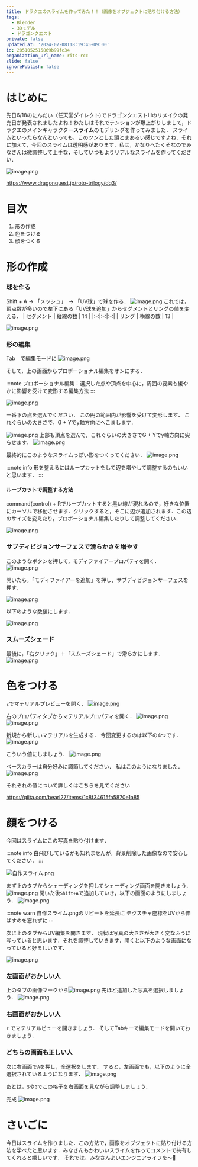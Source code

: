 ```yaml
---
title: ドラクエのスライムを作ってみた！！（画像をオブジェクトに貼り付ける方法）
tags:
  - Blender
  - 3Dモデル
  - ドラゴンクエスト
private: false
updated_at: '2024-07-08T18:19:45+09:00'
id: 2851052515869b99fc34
organization_url_name: rits-rcc
slide: false
ignorePublish: false
---
```

# はじめに
先日6/18のにんだい（任天堂ダイレクト)でドラゴンクエストIIIのリメイクの発売日が発表されましたよね！わたしはそれでテンションが爆上がりしまして，ドラクエのメインキャラクター**スライム**のモデリングを作ってみました．
スライムといったらなんといっても，このツンとした頭とまあるい感じですよね．それに加えて，今回のスライムは透明感があります．私は，かなりへたくそなのでみなさんは微調整して上手な，そしていつもよりリアルなスライムを作ってください．

![image.png](https://qiita-image-store.s3.ap-northeast-1.amazonaws.com/0/3748983/926df4fc-361a-b1d6-4fe5-dcba06e1f42d.png)

https://www.dragonquest.jp/roto-trilogy/dq3/

# 目次
1. 形の作成
1. 色をつける
1. 顔をつくる

# 形の作成
### 球を作る
Shift + A → 「メッシュ」　→ 「UV球」で球を作る．
![image.png](https://qiita-image-store.s3.ap-northeast-1.amazonaws.com/0/3748983/782d4c10-e3d4-c6b1-9101-a01359b9c027.png)
これでは，頂点数が多いので左下にある「UV球を追加」からセグメントとリングの値を変える．
| セグメント | 縦線の数 |  14 |
|:-:|:-:|:-:|
|  リング |  横線の数 | 13 |

![image.png](https://qiita-image-store.s3.ap-northeast-1.amazonaws.com/0/3748983/48f0e7cc-cf1b-d028-033d-07fc9178986b.png)

### 形の編集
Tab　で編集モードに
![image.png](https://qiita-image-store.s3.ap-northeast-1.amazonaws.com/0/3748983/b2c94def-dc87-02ed-a151-2baf0b26fead.png)

そして，上の画面からプロポーショナル編集をオンにする．

:::note
プロポーショナル編集：選択した点や頂点を中心に，周囲の要素も緩やかに影響を受けて変形する編集方法
:::

![image.png](https://qiita-image-store.s3.ap-northeast-1.amazonaws.com/0/3748983/fb9cfcb7-54c5-c666-db22-981fadb78358.png)

一番下の点を選んでください．
この円の範囲内が影響を受けて変形します．
これぐらいの大きさで，G + Yでy軸方向にへこまします．

![image.png](https://qiita-image-store.s3.ap-northeast-1.amazonaws.com/0/3748983/71075d86-b908-16ec-6e4c-bfc1a22dbf76.png)
上部も頂点を選んで，これぐらいの大きさでG + Yでy軸方向に尖らせます．
![image.png](https://qiita-image-store.s3.ap-northeast-1.amazonaws.com/0/3748983/1875d853-c9c4-c7cb-9322-7b2a9b547f10.png)

最終的にこのようなスライムっぽい形をつくってください．
![image.png](https://qiita-image-store.s3.ap-northeast-1.amazonaws.com/0/3748983/1eba7426-40fc-64a9-f965-1289b5e96bd0.png)

:::note info
形を整えるにはループカットをして辺を増やして調整するのもいいと思います．
:::

#### ループカットで調整する方法
command(control) + Rでループカットすると黒い線が現れるので，好きな位置にカーソルで移動させます．クリックすると，そこに辺が追加されます．この辺のサイズを変えたり，プロポーショナル編集したりして調整してください．

![image.png](https://qiita-image-store.s3.ap-northeast-1.amazonaws.com/0/3748983/31cab7a0-5bbd-58df-4ee9-bcd482eda982.png)

### サブディビジョンサーフェスで滑らかさを増やす
このようなボタンを押して，モディファイアープロパティを開く．
![image.png](https://qiita-image-store.s3.ap-northeast-1.amazonaws.com/0/3748983/1900807a-295c-a42d-c3f5-43845bdcae0c.png)


開いたら，「モディファイアーを追加」を押し，サブディビジョンサーフェスを押す．

![image.png](https://qiita-image-store.s3.ap-northeast-1.amazonaws.com/0/3748983/855f61a0-1faf-798b-dfec-1551c0937ba2.png)

以下のような数値にします．

![image.png](https://qiita-image-store.s3.ap-northeast-1.amazonaws.com/0/3748983/199e9bae-81c9-54d3-afc2-5ad01e2502ae.png)




### スムーズシェード
最後に，「右クリック」＋「スムーズシェード」で滑らかにします．
![image.png](https://qiita-image-store.s3.ap-northeast-1.amazonaws.com/0/3748983/33d861aa-c03c-f9ac-9824-ae22c8f3a43b.png)

# 色をつける
`z`でマテリアルプレビューを開く．
![image.png](https://qiita-image-store.s3.ap-northeast-1.amazonaws.com/0/3748983/0830c418-d07d-d85c-969a-273206cdcab6.png)


右のプロパティタブからマテリアルプロパティを開く．
![image.png](https://qiita-image-store.s3.ap-northeast-1.amazonaws.com/0/3748983/be28fc4c-92d4-8633-0aae-4d8a5d8db2be.png)
![image.png](https://qiita-image-store.s3.ap-northeast-1.amazonaws.com/0/3748983/d8d84c33-e5d7-e61b-e96b-dd3996b4d47a.png)

新規から新しいマテリアルを生成する．
今回変更するのは以下の4つです．
![image.png](https://qiita-image-store.s3.ap-northeast-1.amazonaws.com/0/3748983/c393e0d4-c913-d4d6-2fa0-8a4c491c33bc.png)


こういう値にしましょう．
![image.png](https://qiita-image-store.s3.ap-northeast-1.amazonaws.com/0/3748983/5af4db10-2ce7-fe45-b731-64a03f4b5b2b.png)

ベースカラーは自分好みに調節してください．
私はこのようになりました．
![image.png](https://qiita-image-store.s3.ap-northeast-1.amazonaws.com/0/3748983/a48ef53f-910f-713c-fa98-23aee4cedc45.png)

それぞれの値について詳しくはこちらを見てください

https://qiita.com/bearl27/items/1c8f34615fa5870e1a85



# 顔をつける
今回はスライムにこの写真を貼り付けます．

:::note info
 白飛びしているかも知れませんが，背景削除した画像なので安心してください．
:::

![自作スライム.png](https://qiita-image-store.s3.ap-northeast-1.amazonaws.com/0/3748983/e520018f-c776-602f-43ca-5805323f363f.png)

まず上のタブからシェーディングを押してシェーディング画面を開きましょう．
![image.png](https://qiita-image-store.s3.ap-northeast-1.amazonaws.com/0/3748983/56982f4f-68a9-5661-dc25-7c9556b64376.png)
開いた後`Shift+A`で追加していき，以下の画面のようにしましょう．
![image.png](https://qiita-image-store.s3.ap-northeast-1.amazonaws.com/0/3748983/9b03fd1c-c2b8-26c7-f96c-29c98ec733f3.png)

:::note warn
自作スライム.pngのリピートを延長に
テクスチャ座標をUVから伸ばすのを忘れずに
:::

次に上のタブからUV編集を開きます．
現状は写真の大きさが大きく変なふうに写っていると思います．それを調整していきます．開くと以下のような画面になっていると好ましいです．

![image.png](https://qiita-image-store.s3.ap-northeast-1.amazonaws.com/0/3748983/c935904a-1b27-b1e7-314e-ac415c987e54.png)

### 左画面がおかしい人
上のタブの画像マークから![image.png](https://qiita-image-store.s3.ap-northeast-1.amazonaws.com/0/3748983/f3c69a83-31ec-0d16-3236-916cbbb4a050.png)
先ほど追加した写真を選択しましょう．
![image.png](https://qiita-image-store.s3.ap-northeast-1.amazonaws.com/0/3748983/dfb902d9-be47-3920-543a-b195cb256ae0.png)

### 右画面がおかしい人
`z` でマテリアルビューを開きましょう．
そしてTabキーで編集モードを開いておきましょう．

### どちらの画面も正しい人
次に右画面で`A`を押し，全選択をします．
すると，左画面でも，以下のように全選択されているようになります．
![image.png](https://qiita-image-store.s3.ap-northeast-1.amazonaws.com/0/3748983/71a1327a-6a9c-f661-64d7-b6846581cd56.png)

あとは，`S`や`G`でこの格子を右画面を見ながら調整しましょう．

完成
![image.png](https://qiita-image-store.s3.ap-northeast-1.amazonaws.com/0/3748983/2e6136b1-5c6b-bb65-b97f-ca3e2074818d.png)

# さいごに
今日はスライムを作りました．この方法で，画像をオブジェクトに貼り付ける方法を学べたと思います．みなさんもかわいいスライムを作ってコメントで共有してくれると嬉しいです．
それでは，みなさんよいエンジニアライフを〜👋




